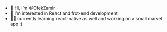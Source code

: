 - 👋 Hi, I’m @OfekZamir
- 👀 I’m interested in React and frot-end development
- 💪🏼 currently learning react-native as well and working on a small marvel app :)
